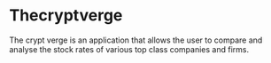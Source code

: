 # Thecryptverge
The crypt verge is an application that allows the user to compare and analyse the stock rates of various top class companies and firms.
